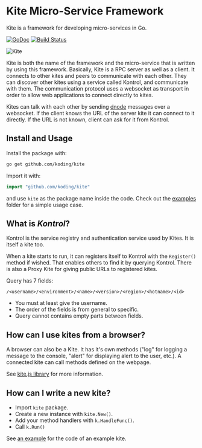 Kite Micro-Service Framework
============================

Kite is a framework for developing micro-services in Go.

[![GoDoc](http://img.shields.io/badge/godoc-Reference-brightgreen.svg?style=flat)](https://godoc.org/github.com/koding/kite)
[![Build Status](http://img.shields.io/travis/koding/kite/master.svg?style=flat)](https://travis-ci.org/koding/kite)

![Kite](http://i.imgur.com/iNcltPN.png)


Kite is both the name of the framework and the micro-service that is written by
using this framework.  Basically, Kite is a RPC server as well as a client. It
connects to other kites and peers to communicate with each other. They can
discover other kites using a service called Kontrol, and communicate with them.
The communication protocol uses a websocket as transport in order to allow web
applications to connect directly to kites.

Kites can talk with each other by sending
[dnode](https://github.com/substack/dnode-protocol/blob/master/doc/protocol.markdown)
messages over a websocket.  If the client knows the URL of the server kite it
can connect to it directly.  If the URL is not known, client can ask for it
from Kontrol.

Install and Usage
-----------------

Install the package with:

```bash
go get github.com/koding/kite
```

Import it with:

```go
import "github.com/koding/kite"
```

and use `kite` as the package name inside the code. Check out the
[examples](https://github.com/koding/kite/tree/master/examples) folder for a
simple usage case.


What is *Kontrol*?
------------------

Kontrol is the service registry and authentication service used by Kites.  It
is itself a kite too.

When a kite starts to run, it can registers itself to Kontrol with the
`Register()` method if wished.  That enables others to find it by querying
Kontrol. There is also a Proxy Kite for giving public URLs to registered
kites.

Query has 7 fields:

    /<username>/<environment>/<name>/<version>/<region>/<hotname>/<id>

* You must at least give the username.
* The order of the fields is from general to specific.
* Query cannot contains empty parts between fields.

How can I use kites from a browser?
---------------------------------

A browser can also be a Kite. It has it's own methods ("log" for logging a
message to the console, "alert" for displaying alert to the user, etc.). A
connected kite can call methods defined on the webpage.

See [kite.js library](https://github.com/koding/kite.js) for more information.

How can I write a new kite?
---------------------------

* Import `kite` package.
* Create a new instance with `kite.New()`.
* Add your method handlers with `k.HandleFunc()`.
* Call `k.Run()`

See [an example](https://github.com/koding/kite/blob/master/examples/math/math.go)
for the code of an example kite.
